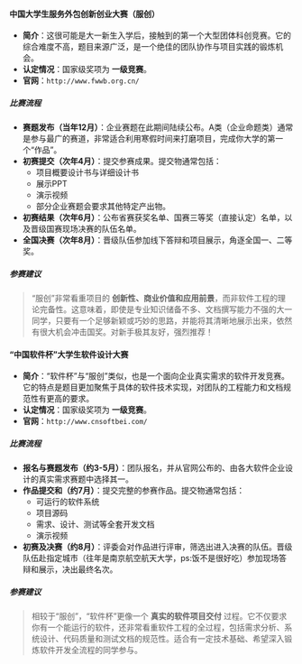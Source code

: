 #### **中国大学生服务外包创新创业大赛（服创）**

- **简介**：这很可能是大一新生入学后，接触到的第一个大型团体科创竞赛。它的综合难度不高，题目来源广泛，是一个绝佳的团队协作与项目实践的锻炼机会。
- **认定情况**：国家级奖项为 **一级竞赛**。
- **官网**：`http://www.fwwb.org.cn/`

##### **比赛流程**

- **赛题发布（当年12月）**：企业赛题在此期间陆续公布。A类（企业命题类）通常是参与最广的赛道，非常适合利用寒假时间来打磨项目，完成你大学的第一个“作品”。
- **初赛提交（次年4月）**：提交参赛成果。提交物通常包括：
  - 项目概要设计书与详细设计书
  - 展示PPT
  - 演示视频
  - 部分企业赛题会要求其他特定产出物。
- **初赛结果（次年6月）**：公布省赛获奖名单、国赛三等奖（直接认定）名单，以及晋级国赛现场决赛的队伍名单。
- **全国决赛（次年8月）**：晋级队伍参加线下答辩和项目展示，角逐全国一、二等奖。

##### **参赛建议**

> “服创”非常看重项目的 **创新性、商业价值和应用前景**，而非软件工程的理论完备性。这意味着，即使是专业知识储备不多、文档撰写能力不强的大一同学，只要有一个足够新颖或巧妙的思路，并能将其清晰地展示出来，依然有很大机会冲击国奖。对新手极其友好，强烈推荐！



#### **“中国软件杯”大学生软件设计大赛**

- **简介**：“软件杯”与“服创”类似，也是一个面向企业真实需求的软件开发竞赛。它的特点是题目更加聚焦于具体的软件技术实现，对团队的工程能力和文档规范性有更高的要求。
- **认定情况**：国家级奖项为 **一级竞赛**。
- **官网**：`http://www.cnsoftbei.com/`

##### **比赛流程**

- **报名与赛题发布（约3-5月）**：团队报名，并从官网公布的、由各大软件企业设计的真实需求赛题中选择其一。
- **作品提交和（约7月）**：提交完整的参赛作品。提交物通常包括：
  - 可运行的软件系统
  - 项目源码
  - 需求、设计、测试等全套开发文档
  - 演示视频
- **初赛及决赛（约8月）**：评委会对作品进行评审，筛选出进入决赛的队伍。晋级队伍赴指定城市（往年是南京航空航天大学，ps:饭不是很好吃）参加现场答辩和展示，决出最终名次。

##### **参赛建议**

> 相较于“服创”，“软件杯”更像一个 **真实的软件项目交付** 过程。它不仅要求你有一个能运行的软件，还非常看重软件工程的全过程，包括需求分析、系统设计、代码质量和测试文档的规范性。适合有一定技术基础、希望深入锻炼软件开发全流程的同学参与。